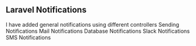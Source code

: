 

## Laravel Notifications
I have added general notifications using  different controllers
Sending Notifications
Mail Notifications
Database Notifications
Slack Notifications
SMS Notifications



